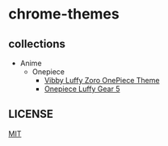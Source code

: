 # chrome-themes

## collections

- Anime
  - Onepiece
    - [Vibby Luffy Zoro OnePiece Theme](https://chromewebstore.google.com/detail/vibey-luffy-zoro-onepiece/dnnggobnhccnmkfmkdfecamjhnkhfcbj)
    - [Onepiece Luffy Gear 5](https://chromewebstore.google.com/detail/onepiece-luffy-gear-5/ecoijabneahihhakikacegghhgnlphbe)  

## LICENSE

[MIT](./LICENSE)
